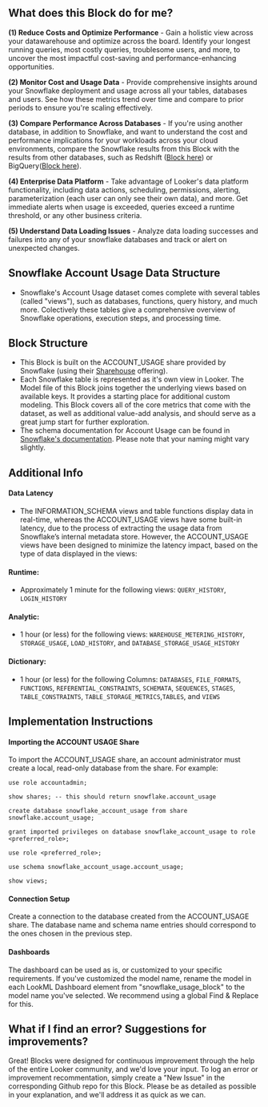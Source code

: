 ## What does this Block do for me?

**(1) Reduce Costs and Optimize Performance** - Gain a holistic view across your datawarehouse and optimize across the board. Identify your longest running queries, most costly queries, troublesome users, and more, to uncover the most impactful cost-saving and performance-enhancing opportunities.

**(2) Monitor Cost and Usage Data** - Provide comprehensive insights around your Snowflake deployment and usage across all your tables, databases and users. See how these metrics trend over time and compare to prior periods to ensure you're scaling effectively.

**(3) Compare Performance Across Databases** - If you're using another database, in addition to Snowflake, and want to understand the cost and performance implications for your workloads across your cloud environments, compare the Snowflake results from this Block with the results from other databases, such as Redshift ([Block here](https://looker.com/platform/blocks/source/redshift-optimization-by-aws)) or BigQuery([Block here](https://looker.com/platform/blocks/source/google-cloud-billing-by-datatonic)).

**(4) Enterprise Data Platform** - Take advantage of Looker's data platform functionality, including data actions, scheduling, permissions, alerting, parameterization (each user can only see their own data), and more. Get immediate alerts when usage is exceeded, queries exceed a runtime threshold, or any other business criteria.

**(5) Understand Data Loading Issues** - Analyze data loading successes and failures into any of your snowflake databases and track or alert on unexpected changes.

## Snowflake Account Usage Data Structure
* Snowflake's Account Usage dataset comes complete with several tables (called "views"), such as databases, functions, query history, and much more. Colectively these tables give a comprehensive overview of Snowflake operations, execution steps, and processing time.

## Block Structure
* This Block is built on the ACCOUNT_USAGE share provided by Snowflake (using their [Sharehouse](https://www.snowflake.net/data-sharehouse/) offering).
* Each Snowflake table is represented as it's own view in Looker. The Model file of this Block joins together the underlying views based on available keys. It provides a starting place for additional custom modeling.
This Block covers all of the core metrics that come with the dataset, as well as additional value-add analysis, and should serve as a great jump start for further exploration.
* The schema documentation for Account Usage can be found in [Snowflake's documentation](https://docs.snowflake.net/manuals/LIMITEDACCESS/data-sharing-account-usage.html). Please note that your naming might vary slightly.

## Additional Info

#### Data Latency
* The INFORMATION_SCHEMA views and table functions display data in real-time, whereas the ACCOUNT_USAGE views have some built-in latency, due to the process of extracting the usage data from Snowflake’s internal metadata store. However, the ACCOUNT_USAGE views have been designed to minimize the latency impact, based on the type of data displayed in the views:

#### Runtime:
* Approximately 1 minute for the following views: ``QUERY_HISTORY``, ``LOGIN_HISTORY``

#### Analytic:
* 1 hour (or less) for the following views: ``WAREHOUSE_METERING_HISTORY``, ``STORAGE_USAGE``, ``LOAD_HISTORY``, and ``DATABASE_STORAGE_USAGE_HISTORY``

#### Dictionary:
* 1 hour (or less) for the following Columns: ``DATABASES``, ``FILE_FORMATS``, ``FUNCTIONS``, ``REFERENTIAL_CONSTRAINTS``, ``SCHEMATA``, ``SEQUENCES``, ``STAGES``, ``TABLE_CONSTRAINTS``, ``TABLE_STORAGE_METRICS``,``TABLES``, and ``VIEWS``

## Implementation Instructions

#### Importing the ACCOUNT USAGE Share
To import the ACCOUNT_USAGE share, an account administrator must create a local, read-only database from the share. For example:

```
use role accountadmin;

show shares; -- this should return snowflake.account_usage

create database snowflake_account_usage from share snowflake.account_usage;

grant imported privileges on database snowflake_account_usage to role <preferred_role>;

use role <preferred_role>;

use schema snowflake_account_usage.account_usage;

show views;
```

#### Connection Setup
Create a connection to the database created from the ACCOUNT_USAGE share. The database name and schema name entries should correspond to the ones chosen in the previous step.

#### Dashboards
The dashboard can be used as is, or customized to your specific requirements. If you've customized the model name, rename the model in each LookML Dashboard element from "snowflake_usage_block" to the model name you've selected. We recommend using a global Find & Replace for this.

## What if I find an error? Suggestions for improvements?
Great! Blocks were designed for continuous improvement through the help of the entire Looker community, and we'd love your input. To log an error or improvement recommentation, simply create a "New Issue" in the corresponding Github repo for this Block. Please be as detailed as possible in your explanation, and we'll address it as quick as we can.
